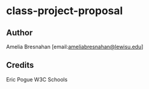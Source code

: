 # class-project-proposal

## Author 
Amelia Bresnahan [email:ameliabresnahan@lewisu.edu]

## Credits
Eric Pogue 
W3C Schools 